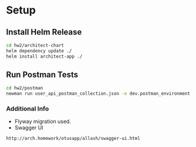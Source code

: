 # Setup

## Install Helm Release

```bash
cd hw2/architect-chart
helm dependency update ./
helm install architect-app ./
```

## Run Postman Tests

```bash
cd hw2/postman
newman run user_api_postman_collection.json -e dev.postman_environment.json
```

### Additional Info

* Flyway migration used.
* Swagger UI 

```bash
http://arch.homework/otusapp/allash/swagger-ui.html
```